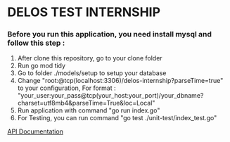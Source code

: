 <h1>DELOS TEST INTERNSHIP</h1>

<h3>Before you run this application, you need install mysql and follow this step :</h3>

<ol>
<li>After clone this repository, go to your clone folder</li>
<li>Run go mod tidy</li>
<li>Go to folder ./models/setup to setup your database</li>
<li>Change "root:@tcp(localhost:3306)/delos-internship?parseTime=true" to your configuration, For format : "your_user:your_pass@tcp(your_host:your_port)/your_dbname?charset=utf8mb4&parseTime=True&loc=Local"</li>
<li>Run application with command "go run index.go"</li>
<li>For Testing, you can run command "go test ./unit-test/index_test.go"</li>
</ol>

<a href="https://documenter.getpostman.com/view/13766213/2s9YXk4Lym">API Documentation</a>